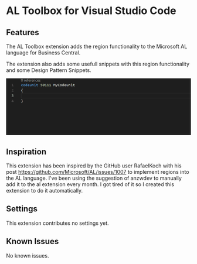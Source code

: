 # AL Toolbox for Visual Studio Code

## Features

The AL Toolbox extension adds the region functionality to the Microsoft AL language for Business Central.

The extension also adds some usefull snippets with this region functionality and some Design Pattern Snippets.

![Symbols browser](resources/SimpleExample.gif)


## Inspiration

This extension has been inspired by the GitHub user RafaelKoch with his post https://github.com/Microsoft/AL/issues/1007 to implement regions into the AL language. I've been using the suggestion of anzwdev to manually add it to the al extension every month. I got tired of it so I created this extension to do it automatically.

## Settings

This extension contributes no settings yet.

## Known Issues

No known issues.
